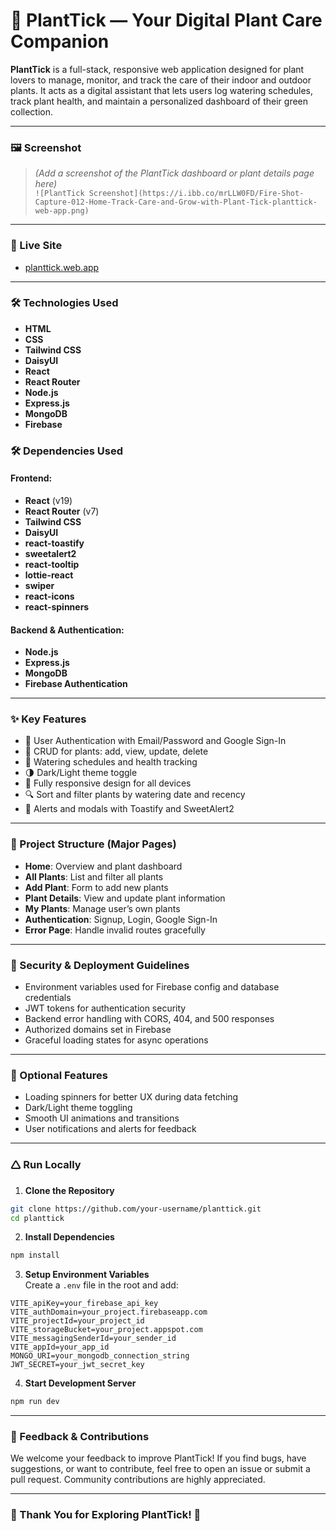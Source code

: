 
# 🌱 PlantTick — Your Digital Plant Care Companion

**PlantTick** is a full-stack, responsive web application designed for plant lovers to manage, monitor, and track the care of their indoor and outdoor plants. It acts as a digital assistant that lets users log watering schedules, track plant health, and maintain a personalized dashboard of their green collection.

---

### 🖼️ Screenshot

> *(Add a screenshot of the PlantTick dashboard or plant details page here)*  
`![PlantTick Screenshot](https://i.ibb.co/mrLLW0FD/Fire-Shot-Capture-012-Home-Track-Care-and-Grow-with-Plant-Tick-planttick-web-app.png)`

---

### 🔗 Live Site

* [planttick.web.app](https://planttick.web.app)

---

### 🛠️ Technologies Used

- **HTML**  
- **CSS**  
- **Tailwind CSS**  
- **DaisyUI**  
- **React**  
- **React Router**  
- **Node.js**  
- **Express.js**  
- **MongoDB**  
- **Firebase**

### 🛠️ Dependencies Used

#### Frontend:

* **React** (v19)  
* **React Router** (v7)  
* **Tailwind CSS**  
* **DaisyUI**  
* **react-toastify**  
* **sweetalert2**  
* **react-tooltip**  
* **lottie-react**  
* **swiper**  
* **react-icons**  
* **react-spinners**  

#### Backend & Authentication:

* **Node.js**  
* **Express.js**  
* **MongoDB**  
* **Firebase Authentication**  

---

### ✨ Key Features

* 🔐 User Authentication with Email/Password and Google Sign-In  
* 🌿 CRUD for plants: add, view, update, delete  
* 📅 Watering schedules and health tracking  
* 🌗 Dark/Light theme toggle  
* 📱 Fully responsive design for all devices  
* 🔍 Sort and filter plants by watering date and recency  
* 🎉 Alerts and modals with Toastify and SweetAlert2  

---

### 📁 Project Structure (Major Pages)

* **Home**: Overview and plant dashboard  
* **All Plants**: List and filter all plants  
* **Add Plant**: Form to add new plants  
* **Plant Details**: View and update plant information  
* **My Plants**: Manage user’s own plants  
* **Authentication**: Signup, Login, Google Sign-In  
* **Error Page**: Handle invalid routes gracefully  

---

### 🔐 Security & Deployment Guidelines

* Environment variables used for Firebase config and database credentials  
* JWT tokens for authentication security  
* Backend error handling with CORS, 404, and 500 responses  
* Authorized domains set in Firebase  
* Graceful loading states for async operations  

---

### 🌟 Optional Features

* Loading spinners for better UX during data fetching  
* Dark/Light theme toggling  
* Smooth UI animations and transitions  
* User notifications and alerts for feedback  

---

### 🛆 Run Locally

1. **Clone the Repository**

```bash
git clone https://github.com/your-username/planttick.git
cd planttick
```

2. **Install Dependencies**

```bash
npm install
```

3. **Setup Environment Variables**  
Create a `.env` file in the root and add:

```env
VITE_apiKey=your_firebase_api_key
VITE_authDomain=your_project.firebaseapp.com
VITE_projectId=your_project_id
VITE_storageBucket=your_project.appspot.com
VITE_messagingSenderId=your_sender_id
VITE_appId=your_app_id
MONGO_URI=your_mongodb_connection_string
JWT_SECRET=your_jwt_secret_key
```

4. **Start Development Server**

```bash
npm run dev
```

---

### 💬 Feedback & Contributions

We welcome your feedback to improve PlantTick! If you find bugs, have suggestions, or want to contribute, feel free to open an issue or submit a pull request. Community contributions are highly appreciated.

---

### 🙏 Thank You for Exploring PlantTick! 🌿

